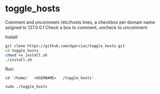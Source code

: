 # toggle_hosts
Comment and uncomment /etc/hosts lines, a checkbox per domain name asigned to 127.0.0.1
Check a box to comment, uncheck to uncomment

Install:

```bash
git clone https://github.com/dgarciac/toggle_hosts.git
cd toggle_hosts
chmod +x install.sh
./install.sh
```

Run:

```
cd '/home/   <USERNAME>   /toggle_hosts'

sudo ./toggle_hosts
```

